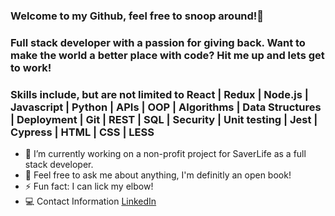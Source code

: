 ### Welcome to my Github, feel free to snoop around!👀 

### Full stack developer with a passion for giving back. Want to make the world a better place with code? Hit me up and lets get to work!

### Skills include, but are not limited to React | Redux | Node.js | Javascript | Python | APIs | OOP | Algorithms | Data Structures | Deployment | Git | REST | SQL | Security | Unit testing | Jest | Cypress | HTML | CSS | LESS

- 🔭 I’m currently working on a non-profit project for SaverLife as a full stack developer.
- 💬 Feel free to ask me about anything, I'm definitly an open book! 
- ⚡ Fun fact: I can lick my elbow! 
- 💻 Contact Information [LinkedIn](https://www.linkedin.com/in/kenzie-morlock/)

